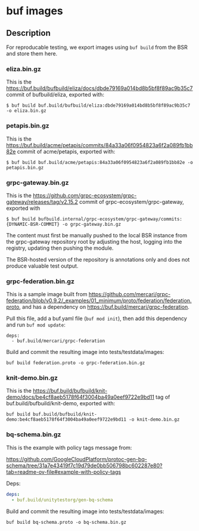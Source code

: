 # buf images

## Description

For reproducable testing, we export images using `buf build` from the BSR and store them here.

### eliza.bin.gz

This is the https://buf.build/bufbuild/eliza/docs/dbde79169a014bd8b5bf8f89ac9b35c7 commit of bufbuild/eliza, exported with:

```
$ buf build buf.build/bufbuild/eliza:dbde79169a014bd8b5bf8f89ac9b35c7 -o eliza.bin.gz
```

### petapis.bin.gz

This is the https://buf.build/acme/petapis/commits/84a33a06f0954823a6f2a089fb1bb82e commit of acme/petapis, exported with:

```
$ buf build buf.build/acme/petapis:84a33a06f0954823a6f2a089fb1bb82e -o petapis.bin.gz
```

### grpc-gateway.bin.gz

This is the https://github.com/grpc-ecosystem/grpc-gateway/releases/tag/v2.15.2 commit of grpc-ecosystem/grpc-gateway, exported with

```
$ buf build bufbuild.internal/grpc-ecosystem/grpc-gateway/commits:{DYNAMIC-BSR-COMMIT} -o grpc-gateway.bin.gz
```

The content must first be manually pushed to the local BSR instance from the grpc-gateway repository root by adjusting
the host, logging into the registry, updating then pushing the module.

The BSR-hosted version of the repository is annotations only and does not produce valuable test output.

### grpc-federation.bin.gz

This is a sample image built from
https://github.com/mercari/grpc-federation/blob/v0.9.2/_examples/01_minimum/proto/federation/federation.proto,
and has a dependency on https://buf.build/mercari/grpc-federation.

Pull this file, add a buf.yaml file (`buf mod init`), then add this dependency and run `buf mod
update`:

```
deps:
  - buf.build/mercari/grpc-federation
```

Build and commit the resulting image into tests/testdata/images:

```
buf build federation.proto -o grpc-federation.bin.gz
```

### knit-demo.bin.gz

This is the https://buf.build/bufbuild/knit-demo/docs/be4cf8aeb5178f64f3004ba49a0eef9722e9bd11 tag of buf.build/bufbuild/knit-demo, exported with:

```shell
buf build buf.build/bufbuild/knit-demo:be4cf8aeb5178f64f3004ba49a0eef9722e9bd11 -o knit-demo.bin.gz
```

### bq-schema.bin.gz

This is the example with policy tags message from:

https://github.com/GoogleCloudPlatform/protoc-gen-bq-schema/tree/31a7e43419f7c19d79de0bb506798bc602287e80?tab=readme-ov-file#example-with-policy-tags

Deps:

```yaml
deps:
  - buf.build/unitytestorg/gen-bq-schema
```

Build and commit the resulting image into tests/testdata/images:

```
buf build bq-schema.proto -o bq-schema.bin.gz
```
